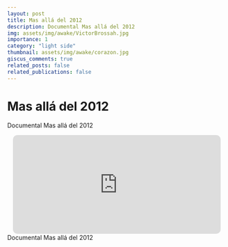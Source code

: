 ```yaml
---
layout: post
title: Mas allá del 2012
description: Documental Mas allá del 2012
img: assets/img/awake/VictorBrossah.jpg
importance: 1
category: "light side"
thumbnail: assets/img/awake/corazon.jpg
giscus_comments: true
related_posts: false
related_publications: false
---
```


# Mas allá del 2012

Documental Mas allá del 2012

<div class="vidjet-video-wrapper" style="width:95%; padding-bottom: 45%; position: relative; overflow: hidden; height: auto; margin: 0px auto; " > 
    <iframe class="vidjet-embed-iframe" src="https://www.youtube.com/embed/24FZn5ySpwE?si=-ktZvRMc6iT5309I" style=" position: absolute; top: 0; left: 0; width: 100%; height: 100%; border-radius: 10px; " allow="clipboard-read; clipboard-write; fullscreen" frameborder="0" ></iframe> 
</div>
<div class="caption">
    Documental Mas allá del 2012    
</div>
